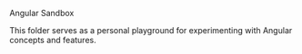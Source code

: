 Angular Sandbox

This folder serves as a personal playground for experimenting with Angular concepts and features.
